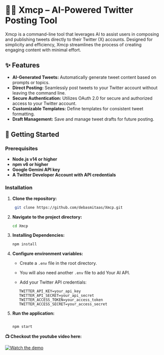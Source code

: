 # 🐥🤖 Xmcp – AI-Powered Twitter Posting Tool

Xmcp is a command-line tool that leverages AI to assist users in composing and publishing tweets directly to their Twitter (X) accounts. Designed for simplicity and efficiency, Xmcp streamlines the process of creating engaging content with minimal effort.

## ✨ Features

- **AI-Generated Tweets:** Automatically generate tweet content based on prompts or topics.
- **Direct Posting:** Seamlessly post tweets to your Twitter account without leaving the command line.
- **Secure Authentication:** Utilizes OAuth 2.0 for secure and authorized access to your Twitter account.
- **Customizable Templates:** Define templates for consistent tweet formatting.
- **Draft Management:** Save and manage tweet drafts for future posting.

## 🚀 Getting Started

### Prerequisites

- **Node.js v14 or higher**
- **npm v6 or higher**
- **Google Gemini API key**
- **A Twitter Developer Account with API credentials**

### Installation

1. **Clone the repository:**

   ```bash
    git clone https://github.com/debasmitaas/Xmcp.git
2. **Navigate to the project directory:**

   ```bash
   cd Xmcp
3. **Installing Dependencies:**

   ```bash
   npm install
4. **Configure environment variables:**
    - Create a `.env` file in the root directory.
    - You will also need another `.env` file to add Your AI API.

    - Add your Twitter API credentials:

   ```env
      TWITTER_API_KEY=your_api_key
      TWITTER_API_SECRET=your_api_secret
      TWITTER_ACCESS_TOKEN=your_access_token
      TWITTER_ACCESS_SECRET=your_access_secret
5. **Run the application:**

    ```bash

    npm start

  **📺 Checkout the youtube video here:** <br>

  
  [![Watch the demo](https://img.youtube.com/vi/BAMzWTWVruM/0.jpg)](https://www.youtube.com/watch?v=BAMzWTWVruM)


    
